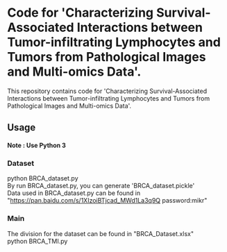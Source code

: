 # Code for  'Characterizing Survival-Associated Interactions between Tumor-infiltrating Lymphocytes and Tumors from Pathological Images and Multi-omics Data'.

This repository contains code for 'Characterizing Survival-Associated Interactions between Tumor-infiltrating Lymphocytes and Tumors from 
Pathological Images and Multi-omics Data'.
## Usage

#### Note : Use Python 3

### Dataset
python BRCA_dataset.py  
By run BRCA_dataset.py, you can generate 'BRCA_dataset.pickle'  
Data used in BRCA_dataset.py can be found in "https://pan.baidu.com/s/1XIzoiBTjcad_MWd1La3q9Q password:mikr"
### Main
The division for the dataset can be found in "BRCA_Dataset.xlsx"   
python BRCA_TMI.py

